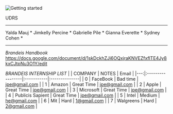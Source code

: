 




<img src="Screen Shot 2023-02-02 at 10.29.14 PM" alt="Getting started" />

UDRS
*****************
Yalda Mauj       *
Jimkelly Percine *
Gabrielle Pile   *
Gianna Everette  *
Sydney Cohen     *
*****************

*Brandeis Handbook*
https://docs.google.com/document/d/1skDckhZJi6OQxjraKNVEZfxflTE4Jy8kxCJtpNu3O1Y/edit


*BRANDEIS INTERNSHIP LIST*
|    | COMPANY          | NOTES      | Email         |
|---:|:-----------------|:-----------|:--------------|
|  0 | FaceBook         | Bad time   | jpe@gmail.com |
|  1 | Amazon           | Great Time | jpe@gmail.com |
|  2 | Apple            | Great Time | jpe@gmail.com |
|  3 | Microsoft        | Great Time | jpe@gmail.com |
|  4 | Publicis Sapient | Great Time | jpe@gmail.com |
|  5 | Intel            | Medium     | he@gmail.com  |
|  6 | Mit              | Hard       | 1@gmail.com   |
|  7 | Walgreens        | Hard       | 2@gmail.com   |
